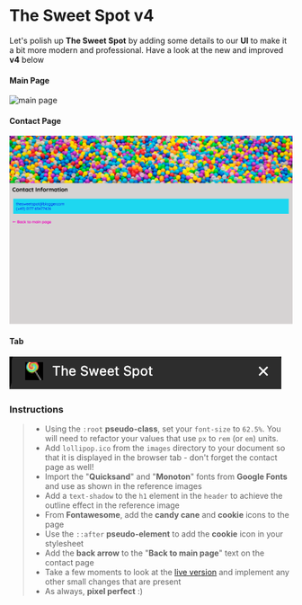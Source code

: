 # The Sweet Spot v4

Let's polish up **The Sweet Spot** by adding some details to our **UI** to make it a bit more modern and professional. Have a look at the new and improved **v4** below

#### Main Page

![main page](images/main.png)

#### Contact Page

![contact page](images/contact.png)

#### Tab

![tab icon](images/tab.png)

### Instructions

> - Using the `:root` **pseudo-class**, set your `font-size` to `62.5%`. You will need to refactor your values that use `px` to `rem` (or `em`) units.
> - Add `lollipop.ico` from the `images` directory to your document so that it is displayed in the browser tab - don't forget the contact page as well!
> - Import the "**Quicksand**" and "**Monoton**" fonts from **Google Fonts** and use as shown in the reference images
> - Add a `text-shadow` to the `h1` element in the `header` to achieve the outline effect in the reference image
> - From **Fontawesome**, add the **candy cane** and **cookie** icons to the page
> - Use the `::after` **pseudo-element** to add the **cookie** icon in your stylesheet
> - Add the **back arrow** to the "**Back to main page**" text on the contact page
> - Take a few moments to look at the [live version](https://digitalcareerinstitute.github.io/UIB-UI-UX-the-sweet-spot-v4/) and implement any other small changes that are present
> - As always, **pixel perfect** :)